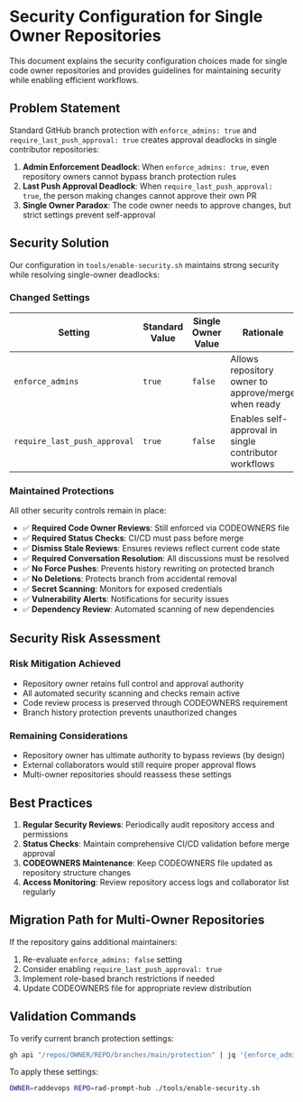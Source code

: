 # Security Configuration for Single Owner Repositories

This document explains the security configuration choices made for single code owner repositories and provides guidelines for maintaining security while enabling efficient workflows.

## Problem Statement

Standard GitHub branch protection with `enforce_admins: true` and `require_last_push_approval: true` creates approval deadlocks in single contributor repositories:

1. **Admin Enforcement Deadlock**: When `enforce_admins: true`, even repository owners cannot bypass branch protection rules
2. **Last Push Approval Deadlock**: When `require_last_push_approval: true`, the person making changes cannot approve their own PR
3. **Single Owner Paradox**: The code owner needs to approve changes, but strict settings prevent self-approval

## Security Solution

Our configuration in `tools/enable-security.sh` maintains strong security while resolving single-owner deadlocks:

### Changed Settings

| Setting | Standard Value | Single Owner Value | Rationale |
|---------|---------------|-------------------|-----------|
| `enforce_admins` | `true` | `false` | Allows repository owner to approve/merge when ready |
| `require_last_push_approval` | `true` | `false` | Enables self-approval in single contributor workflows |

### Maintained Protections

All other security controls remain in place:

- ✅ **Required Code Owner Reviews**: Still enforced via CODEOWNERS file
- ✅ **Required Status Checks**: CI/CD must pass before merge
- ✅ **Dismiss Stale Reviews**: Ensures reviews reflect current code state
- ✅ **Required Conversation Resolution**: All discussions must be resolved
- ✅ **No Force Pushes**: Prevents history rewriting on protected branch
- ✅ **No Deletions**: Protects branch from accidental removal
- ✅ **Secret Scanning**: Monitors for exposed credentials
- ✅ **Vulnerability Alerts**: Notifications for security issues
- ✅ **Dependency Review**: Automated scanning of new dependencies

## Security Risk Assessment

### Risk Mitigation Achieved
- Repository owner retains full control and approval authority
- All automated security scanning and checks remain active
- Code review process is preserved through CODEOWNERS requirement
- Branch history protection prevents unauthorized changes

### Remaining Considerations
- Repository owner has ultimate authority to bypass reviews (by design)
- External collaborators would still require proper approval flows
- Multi-owner repositories should reassess these settings

## Best Practices

1. **Regular Security Reviews**: Periodically audit repository access and permissions
2. **Status Checks**: Maintain comprehensive CI/CD validation before merge approval
3. **CODEOWNERS Maintenance**: Keep CODEOWNERS file updated as repository structure changes
4. **Access Monitoring**: Review repository access logs and collaborator list regularly

## Migration Path for Multi-Owner Repositories

If the repository gains additional maintainers:

1. Re-evaluate `enforce_admins: false` setting
2. Consider enabling `require_last_push_approval: true` 
3. Implement role-based branch restrictions if needed
4. Update CODEOWNERS file for appropriate review distribution

## Validation Commands

To verify current branch protection settings:

```bash
gh api "/repos/OWNER/REPO/branches/main/protection" | jq '{enforce_admins, required_pull_request_reviews}'
```

To apply these settings:

```bash
OWNER=raddevops REPO=rad-prompt-hub ./tools/enable-security.sh
```